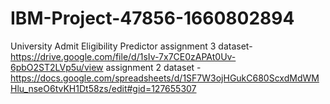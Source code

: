 # IBM-Project-47856-1660802894
University Admit Eligibility Predictor
assignment 3 dataset-https://drive.google.com/file/d/1sIv-7x7CE0zAPAt0Uv-6pbO2ST2LVp5u/view
assignment 2 dataset -https://docs.google.com/spreadsheets/d/1SF7W3ojHGukC680ScxdMdWMHlu_nseO6tvKH1Dt58zs/edit#gid=127655307
